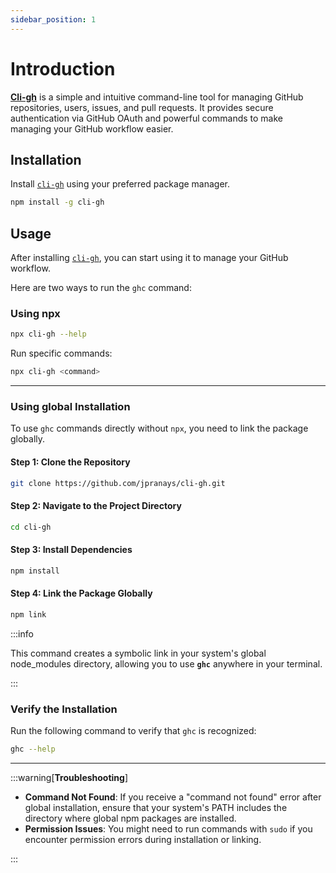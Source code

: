 ```yaml
---
sidebar_position: 1
---
```


# Introduction

[**Cli-gh**](https://www.npmjs.com/package/cli-gh) is a simple and intuitive command-line tool for managing GitHub repositories, users, issues, and pull requests. It provides secure authentication via GitHub OAuth and powerful commands to make managing your GitHub workflow easier.

## Installation

Install [`cli-gh`](https://www.npmjs.com/package/cli-gh) using your preferred package manager.

```bash
npm install -g cli-gh
```

## Usage

After installing [`cli-gh`](https://www.npmjs.com/package/cli-gh), you can start using it to manage your GitHub workflow.

Here are two ways to run the `ghc` command:

### Using npx

```bash
npx cli-gh --help
```

Run specific commands:

```bash
npx cli-gh <command> 
```

---------

### Using global Installation

To use `ghc` commands directly without `npx`, you need to link the package globally.

#### Step 1: Clone the Repository

```bash
git clone https://github.com/jpranays/cli-gh.git
```

#### Step 2: Navigate to the Project Directory

```bash
cd cli-gh
```

#### Step 3: Install Dependencies

```bash
npm install
```

#### Step 4: Link the Package Globally

```bash
npm link
```

:::info

This command creates a symbolic link in your system's global node_modules directory, allowing you to use **`ghc`** anywhere in your terminal.

:::

### Verify the Installation

Run the following command to verify that `ghc` is recognized:

```bash
ghc --help
```


---

:::warning[**Troubleshooting**]

- **Command Not Found**: If you receive a "command not found" error after global installation, ensure that your system's PATH includes the directory where global npm packages are installed.
- **Permission Issues**: You might need to run commands with `sudo` if you encounter permission errors during installation or linking.

:::
